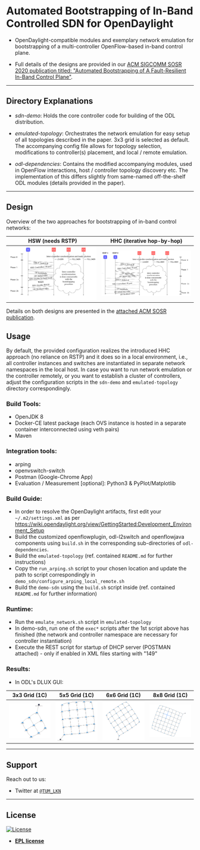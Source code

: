 # Automated Bootstrapping of In-Band Controlled SDN for OpenDaylight

- OpenDaylight-compatible modules and exemplary network emulation for bootstrapping of a multi-controller OpenFlow-based in-band control plane.

- Full details of the designs are provided in our [ACM SIGCOMM SOSR 2020 publication titled: "Automated Bootstrapping of A Fault-Resilient In-Band Control Plane"](https://www.researchgate.net/publication/339052342_Automated_Bootstrapping_of_A_Fault-Resilient_In-Band_Control_Plane).

---


## Directory Explanations
- *sdn-demo*: Holds the core controller code for building of the ODL distribution.

- *emulated-topology*: Orchestrates the network emulation for easy setup of all topologies described in the paper. 3x3 grid is selected as default. The accompanying config file allows for topology selection, modifications to controller(s) placement, and local / remote emulation. 

- *odl-dependencies*: Contains the modified accompanying modules, used in OpenFlow interactions, host / controller topology discovery etc. The implementation of this differs slightly from same-named off-the-shelf ODL modules (details provided in the paper).

---

## Design

Overview of the two approaches for bootstrapping of in-band control networks:

| HSW (needs RSTP) | HHC (iterative hop-by-hop) |
|------------|-------------|
| <img src="figures/hsw_seq.png" width="350"> | <img src="figures/hhc_seq.png" width="350"> |

Details on both designs are presented in the [attached ACM SOSR publication](https://www.researchgate.net/publication/339052342_Automated_Bootstrapping_of_A_Fault-Resilient_In-Band_Control_Plane).

## Usage

By default, the provided configuration realizes the introduced HHC approach (no reliance on RSTP) and it does so in a local environment, i.e., all controller instances and switches are instantiated in separate network namespaces in the local host. In case you want to run network emulation or the controller remotely, or you want to establish a cluster of controllers, adjust the configuration scripts in the ```sdn-demo``` and ```emulated-topology``` directory correspondingly.

### Build Tools:
- OpenJDK 8
- Docker-CE latest package (each OVS instance is hosted in a separate container interconnected using veth pairs)
- Maven

### Integration tools:
- arping
- openvswitch-switch
- Postman (Google-Chrome App)
- Evaluation / Measurement [optional]: Python3 & PyPlot/Matplotlib

### Build Guide:
- In order to resolve the OpenDaylight artifacts, first edit your ```~/.m2/settings.xml``` as per https://wiki.opendaylight.org/view/GettingStarted:Development_Environment_Setup
- Build the customized openflowplugin, odl-l2switch and openflowjava components using ```build.sh``` in the corresponding sub-directories of ```odl-dependencies```.
- Build the ```emulated-topology``` (ref. contained ```README.md``` for further instructions)
- Copy the ```run_arping.sh``` script to your chosen location and update the path to script correspondingly in ```demo_sdn/configure_arping_local_remote.sh```
- Build the ```demo-sdn``` using the ```build.sh``` script inside (ref. contained ```README.md``` for further information)

### Runtime:
- Run the ```emulate_network.sh``` script in ```emulated-topology```
- In demo-sdn, run one of the ```exec*``` scripts after the 1st script above has finished (the network and controller namespace are necessary for controller instantiation)
- Execute the REST script for startup of DHCP server (POSTMAN attached) - only if enabled in XML files starting with "149"

### Results:

- In ODL's DLUX GUI:

| 3x3 Grid (1C) | 5x5 Grid (1C) | 6x6 Grid (1C) | 8x8 Grid (1C) |
|------------|------------|------------|------------|
| <img src="figures/3x3_grid.png" width="250"> | <img src="figures/5x5_grid.png" width="250"> | <img src="figures/6x6_grid.png" width="250"> | <img src="figures/8x8_grid.png" width="250"> |


---

## Support

Reach out to us:

- Twitter at <a href="http://twitter.com/TUM_LKN" target="_blank">`@TUM_LKN`</a>

---

## License

[![License](https://img.shields.io/badge/License-EPL%201.0-red.svg)](https://opensource.org/licenses/EPL-1.0)

- **[EPL license](https://opensource.org/licenses/EPL-2.0)**
